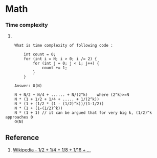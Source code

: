 # Math

### Time complexity

1.

```
    What is time complexity of following code :

        int count = 0;
        for (int i = N; i > 0; i /= 2) {
            for (int j = 0; j < i; j++) {
                count += 1;
            }
        }

    Answer: O(N)

    N + N/2 + N/4 + ...... + N/(2^k)    where (2^k)>=N
    N * (1 + 1/2 + 1/4 + ..... + 1/(2^k))
    N * (1 + (1/2 * (1 - (1/2)^k))/(1-1/2))
    N * (1 + (1-(1/2)^k))
    N * (1 + 1) // it can be argued that for very big k, (1/2)^k approaches 0
    O(N)
```

## Reference

1. [Wikipedia - 1/2 + 1/4 + 1/8 + 1/16 + ...](https://en.wikipedia.org/wiki/1/2_%2B_1/4_%2B_1/8_%2B_1/16_%2B_%E2%8B%AF)
